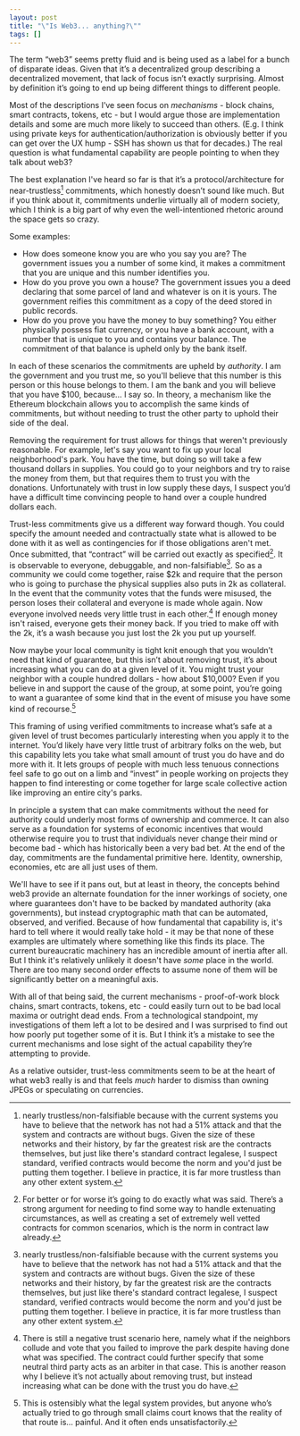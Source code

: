 ```yaml
---
layout: post
title: "\"Is Web3... anything?\""
tags: []
---
```


The term “web3” seems pretty fluid and is being used as a label for a bunch of disparate ideas. Given that it’s a decentralized group describing a decentralized movement, that lack of focus isn’t exactly surprising. Almost by definition it’s going to end up being different things to different people.

Most of the descriptions I’ve seen focus on _mechanisms_ - block chains, smart contracts, tokens, etc - but I would argue those are implementation details and some are much more likely to succeed than others. (E.g. I think using private keys for authentication/authorization is obviously better if you can get over the UX hump - SSH has shown us that for decades.) The real question is what fundamental capability are people pointing to when they talk about web3?

The best explanation I've heard so far is that it’s a protocol/architecture for near-trustless[^1] commitments, which honestly doesn’t sound like much. But if you think about it, commitments underlie virtually all of modern society, which I think is a big part of why even the well-intentioned rhetoric around the space gets so crazy.

Some examples:

- How does someone know you are who you say you are? The government issues you a number of some kind, it makes a commitment that you are unique and this number identifies you.
- How do you prove you own a house? The government issues you a deed declaring that some parcel of land and whatever is on it is yours. The government reifies this commitment as a copy of the deed stored in public records.
- How do you prove you have the money to buy something? You either physically possess fiat currency, or you have a bank account, with a number that is unique to you and contains your balance. The commitment of that balance is upheld only by the bank itself.

In each of these scenarios the commitments are upheld by _authority_. I am the government and you trust me, so you'll believe that this number is this person or this house belongs to them. I am the bank and you will believe that you have $100, because… I say so. In theory, a mechanism like the Ethereum blockchain allows you to accomplish the same kinds of commitments, but without needing to trust the other party to uphold their side of the deal.

Removing the requirement for trust allows for things that weren't previously reasonable. For example, let's say you want to fix up your local neighborhood's park. You have the time, but doing so will take a few thousand dollars in supplies. You could go to your neighbors and try to raise the money from them, but that requires them to trust you with the donations. Unfortunately with trust in low supply these days, I suspect you’d have a difficult time convincing people to hand over a couple hundred dollars each.

Trust-less commitments give us a different way forward though. You could specify the amount needed and contractually state what is allowed to be done with it as well as contingencies for if those obligations aren't met. Once submitted, that “contract” will be carried out exactly as specified[^3]. It is observable to everyone, debuggable, and non-falsifiable[^1]. So as a community we could come together, raise $2k and require that the person who is going to purchase the physical supplies also puts in 2k as collateral. In the event that the community votes that the funds were misused, the person loses their collateral and everyone is made whole again. Now everyone involved needs very little trust in each other.[^2] If enough money isn't raised, everyone gets their money back. If you tried to make off with the 2k, it’s a wash because you just lost the 2k you put up yourself.

Now maybe your local community is tight knit enough that you wouldn’t need that kind of guarantee, but this isn’t about removing trust, it’s about increasing what you can do at a given level of it. You might trust your neighbor with a couple hundred dollars - how about $10,000? Even if you believe in and support the cause of the group, at some point, you’re going to want a guarantee of some kind that in the event of misuse you have some kind of recourse.[^4]

This framing of using verified commitments to increase what’s safe at a given level of trust becomes particularly interesting when you apply it to the internet. You’d likely have very little trust of arbitrary folks on the web, but this capability lets you take what small amount of trust you do have and do more with it. It lets groups of people with much less tenuous connections feel safe to go out on a limb and “invest” in people working on projects they happen to find interesting or come together for large scale collective action like improving an entire city's parks.

In principle a system that can make commitments without the need for authority could underly most forms of ownership and commerce. It can also serve as a foundation for systems of economic incentives that would otherwise require you to trust that individuals never change their mind or become bad - which has historically been a very bad bet. At the end of the day, commitments are the fundamental primitive here. Identity, ownership, economies, etc are all just uses of them.

We'll have to see if it pans out, but at least in theory, the concepts behind web3 provide an alternate foundation for the inner workings of society, one where guarantees don't have to be backed by mandated authority (aka governments), but instead cryptographic math that can be automated, observed, and verified. Because of how fundamental that capability is, it's hard to tell where it would really take hold - it may be that none of these examples are ultimately where something like this finds its place. The current bureaucratic machinery has an incredible amount of inertia after all. But I think it's relatively unlikely it doesn't have _some_ place in the world. There are too many second order effects to assume none of them will be significantly better on a meaningful axis.

With all of that being said, the current mechanisms - proof-of-work block chains, smart contracts, tokens, etc - could easily turn out to be bad local maxima or outright dead ends. From a technological standpoint, my investigations of them left a lot to be desired and I was surprised to find out how poorly put together some of it is. But I think it’s a mistake to see the current mechanisms and lose sight of the actual capability they’re attempting to provide.

As a relative outsider, trust-less commitments seem to be at the heart of what web3 really is and that feels _much_ harder to dismiss than owning JPEGs or speculating on currencies.

[^1]: nearly trustless/non-falsifiable because with the current systems you have to believe that the network has not had a 51% attack and that the system and contracts are without bugs. Given the size of these networks and their history, by far the greatest risk are the contracts themselves, but just like there's standard contract legalese, I suspect standard, verified contracts would become the norm and you'd just be putting them together. I believe in practice, it is far more trustless than any other extent system.
[^2]: There is still a negative trust scenario here, namely what if the neighbors collude and vote that you failed to improve the park despite having done what was specified. The contract could further specify that some neutral third party acts as an arbiter in that case. This is another reason why I believe it’s not actually about removing trust, but instead increasing what can be done with the trust you do have.
[^3]: For better or for worse it’s going to do exactly what was said. There’s a strong argument for needing to find some way to handle extenuating circumstances, as well as creating a set of extremely well vetted contracts for common scenarios, which is the norm in contract law already.
[^4]: This is ostensibly what the legal system provides, but anyone who’s actually tried to go through small claims court knows that the reality of that route is… painful. And it often ends unsatisfactorily.

